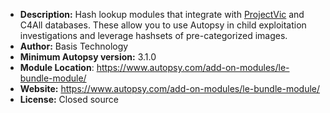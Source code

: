- __Description:__ Hash lookup modules that integrate with [ProjectVic](http://www.projectvic.org/) and C4All databases. These allow you to use Autopsy in child exploitation investigations and leverage hashsets of pre-categorized images.
- __Author:__ Basis Technology
- __Minimum Autopsy version:__ 3.1.0
- __Module Location__: https://www.autopsy.com/add-on-modules/le-bundle-module/
- __Website:__ https://www.autopsy.com/add-on-modules/le-bundle-module/
- __License:__ Closed source
